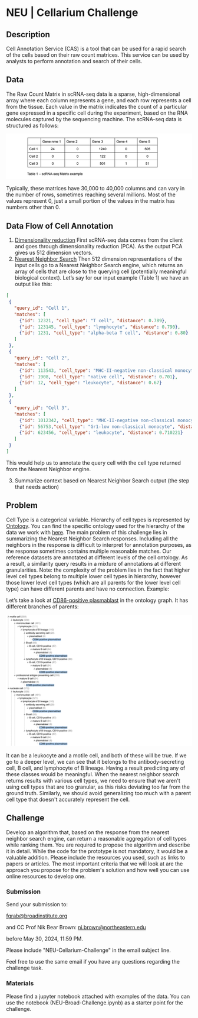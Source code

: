 # NEU | Cellarium Challenge
## Description

Cell Annotation Service (CAS) is a tool that can be used for a rapid search of the cells based on their raw count matrices. This service can be used by analysts to perform annotation and search of their cells.
## Data
The Raw Count Matrix in scRNA-seq data is a sparse, high-dimensional array where each column represents a gene, and each row represents a cell from the tissue. Each value in the matrix indicates the count of a particular gene expressed in a specific cell during the experiment, based on the RNA molecules captured by the sequencing machine. The scRNA-seq data is structured as follows:

![image](./assets/matrix_ex.png)

Typically, these matrices have 30,000 to 40,000 columns and can vary in the number of rows, sometimes reaching several millions. Most of the values represent 0, just a small portion of the values in the matrix has numbers other than 0.

## Data Flow of Cell Annotation
1. [Dimensionality reduction](https://en.wikipedia.org/wiki/Dimensionality_reduction)
   First scRNA-seq data comes from the client and goes through dimensionality reduction (PCA). As the output PCA gives us 512 dimension vectors.
2. [Nearest Neighbor Search](https://en.wikipedia.org/wiki/Nearest_neighbor_search)
   Then 512 dimension representations of the input cells go to a Nearest Neighbor Search engine, which returns an array of cells that are close to the querying cell (potentially meaningful biological context).
   Let’s say for our input example (Table 1) we have an output like this:
```JSON
[
 {
   "query_id": "Cell 1",
   "matches": [
     {"id": 12321, "cell_type": "T cell", "distance": 0.789},
     {"id": 123145, "cell_type": "lymphocyte", "distance": 0.790},
     {"id": 1231, "cell_type": "alpha-beta T cell", "distance": 0.80}
   ]
 },
 {
   "query_id": "Cell 2",
   "matches": [
     {"id": 113543, "cell_type": "MHC-II-negative non-classical monocyte", "distance": 0.812},
     {"id": 1908, "cell_type": "native cell", "distance": 0.701},
     {"id": 12, "cell_type": "leukocyte", "distance": 0.67}
   ]
 },
 {
   "query_id": "Cell 3",
   "matches": [
     {"id": 1012342, "cell_type": "MHC-II-negative non-classical monocyte", "distance": 0.93},
     {"id": 56753,"cell_type": "Gr1-low non-classical monocyte", "distance": 0.82},
     {"id": 623456, "cell_type": "leukocyte", "distance": 0.710221}
   ]
 }
]
```

This would help us to annotate the query cell with the cell type returned from the Nearest Neighbor engine.

3. Summarize context based on Nearest Neighbor Search output (the step that needs action)

## Problem
Cell Type is a categorical variable. Hierarchy of cell types is represented by [Ontology](https://en.wikipedia.org/wiki/Ontology_(information_science)). You can find the specific ontology used for the hierarchy of the data we work with [here](https://www.ebi.ac.uk/ols4/ontologies/cl?viewMode=tree). The main problem of this challenge lies in summarizing the Nearest Neighbor Search responses. 
Including all the neighbors in the response is difficult to interpret for annotation purposes, as the response sometimes contains multiple reasonable matches. Our reference datasets are annotated at different levels of the cell ontology.
As a result, a similarity query results in a mixture of annotations at different granularities.
Note: the complexity of the problem lies in the fact that higher level cell types belong to multiple lower cell types in hierarchy, however those lower level cell types (which are all parents for the lower level cell type) can have different parents and have no connection. Example:

Let’s take a look at [CD86-positive plasmablast](https://www.ebi.ac.uk/ols4/ontologies/cl/classes/http%253A%252F%252Fpurl.obolibrary.org%252Fobo%252FCL_0001202?lang=en) in the ontology graph.
It has different branches of parents:

![image](./assets/cd86-positive_plasmablast.png)

It can be a leukocyte and a motile cell, and both of these will be true. If we go to a deeper level, we can see that it belongs to the antibody-secreting cell, B cell, and lymphocyte of B lineage. Having a result predicting any of these classes would be meaningful.
When the nearest neighbor search returns results with various cell types, we need to ensure that we aren't using cell types that are too granular, as this risks deviating too far from the ground truth. Similarly, we should avoid generalizing too much with a parent cell type that doesn't accurately represent the cell.

## Challenge
Develop an algorithm that, based on the response from the nearest neighbor search engine, can return a reasonable aggregation of cell types while ranking them.
You are required to propose the algorithm and describe it in detail. While the code for the prototype is not mandatory, it would be a valuable addition. Please include the resources you used, such as links to papers or articles. The most important criteria that we will look at are the approach you propose for the problem's solution and how well you can use online resources to develop one.

### Submission
Send your submission to:

fgrab@broadinstitute.org

and CC Prof Nik Bear Brown:
ni.brown@northeastern.edu

before May 30, 2024, 11:59 PM.

Please include "NEU-Cellarium-Challenge" in the email subject line.

Feel free to use the same email if you have any questions regarding the challenge task.

### Materials
Please find a jupyter notebook attached with examples of the data. You can use the notebook (NEU-Broad-Challenge.ipynb) as a starter point for the challenge.

